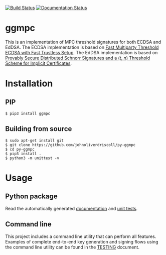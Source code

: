 [![Build Status](https://app.travis-ci.com/johnoliverdriscoll/py-ggmpc.svg?branch=master)](https://app.travis-ci.com/johnoliverdriscoll/py-ggmpc)
[![Documentation Status](https://readthedocs.org/projects/py-ggmpc/badge/?version=latest)](https://py-ggmpc.readthedocs.io/en/latest/?badge=latest)

# ggmpc

This is an implementation of MPC threshold signatures for both ECDSA and EdDSA.
The ECDSA implementation is based on [Fast Multiparty Threshold ECDSA with Fast
Trustless Setup](https://eprint.iacr.org/2020/540.pdf). The EdDSA implementation is based on [Provably Secure Distributed Schnorr Signatures and a (*t*, *n*)
Threshold Scheme for Implicit Certificates](https://github.com/ZenGo-X/multi-party-schnorr/blob/master/papers/provably_secure_distributed_schnorr_signatures_and_a_threshold_scheme.pdf).

# Installation

## PIP

```shell
$ pip3 install ggmpc
```

## Building from source

```shell
$ sudo apt-get install git
$ git clone https://github.com/johnoliverdriscoll/py-ggmpc
$ cd py-ggmpc
$ pip3 install .
$ python3 -m unittest -v
```

# Usage

## Python package

Read the automatically generated [documentation](https://py-ggmpc.readthedocs.io/en/latest/?badge=latest) and [unit tests](https://github.com/johnoliverdriscoll/py-ggmpc/blob/master/test).

## Command line

This project includes a command line utility that can perform all features.
Examples of complete end-to-end key generation and signing flows using the
command line utility can be found in the [TESTING](TESTING.md) document.
